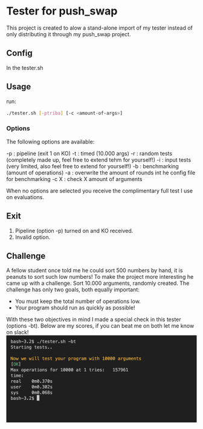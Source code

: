 # Tester for push_swap

This project is created to alow a stand-alone import of my tester instead of only distributing it through my push_swap project.

## Config

In the tester.sh


## Usage

run:
```bash
./tester.sh [-ptriba] [-c <amount-of-args>]
```

### Options

The following options are available:

-p 		: pipeline (exit 1 on KO)
-t		: timed (10.000 args)
-r		: random tests (completely made up, feel free to extend tehm for yourself!)
-i		: input tests (very limited, also feel free to extend for yourself!)
-b 		: benchmarking (amount of operations)
-a		: overwrite the amount of rounds int he config file for benchmarking
-c X	: check X amount of arguments

When no options are selected you receive the complimentary full test I use on evaluations.

## Exit
1. Pipeline (option -p) turned on and KO received.
2. Invalid option.

## Challenge

A fellow student once told me he could sort 500 numbers by hand, it is peanuts to sort such low numbers!
To make the project more interesting he came up with a challenge.
Sort 10.000 arguments, randomly created. The challenge has only two goals, both equally important:
 - You must keep the total number of operations low.
 - Your program should run as quickly as possible!

With these two objectives in mind I made a special check in this tester (options -bt).
Below are my scores, if you can beat me on both let me know on slack!
![Timed run](images/timed_example.png)



